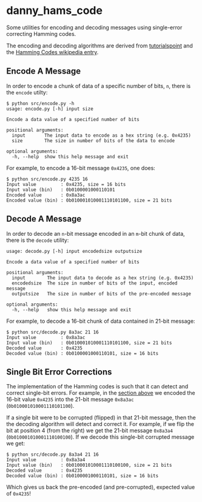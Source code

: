 # danny_hams_code
Some utilities for encoding and decoding messages using single-error correcting Hamming codes.

The encoding and decoding algorithms are derived from [tutorialspoint](https://www.tutorialspoint.com/error-correcting-codes-hamming-codes)
and the [Hamming Codes wikipedia entry](https://en.wikipedia.org/wiki/Hamming_code).

## Encode A Message

In order to encode a chunk of data of a specific number of bits, `n`, there is the `encode` utilty:
```shell
$ python src/encode.py -h
usage: encode.py [-h] input size

Encode a data value of a specified number of bits

positional arguments:
  input       The input data to encode as a hex string (e.g. 0x4235)
  size        The size in number of bits of the data to encode

optional arguments:
  -h, --help  show this help message and exit
  ```
  
For example, to encode a 16-bit message `0x4235`, one does:
```shell
$ python src/encode.py 4235 16
Input value         : 0x4235, size = 16 bits
Input value (bin)   : 0b0100001000110101
Encoded value       : 0x8a3ac
Encoded value (bin) : 0b010001010001110101100, size = 21 bits
```

## Decode A Message

In order to decode an `n`-bit message encoded in an `m`-bit chunk of data, there is the `decode` utility:
```shell
usage: decode.py [-h] input encodedsize outputsize

Encode a data value of a specified number of bits

positional arguments:
  input        The input data to decode as a hex string (e.g. 0x4235)
  encodedsize  The size in number of bits of the input, encoded message
  outputsize   The size in number of bits of the pre-encoded message

optional arguments:
  -h, --help   show this help message and exit
```

For example, to decode a 16-bit chunk of data contained in 21-bit message:
```shell
$ python src/decode.py 8a3ac 21 16
Input value         : 0x8a3ac
Input value (bin)   : 0b010001010001110101100, size = 21 bits
Decoded value       : 0x4235
Decoded value (bin) : 0b0100001000110101, size = 16 bits
```

## Single Bit Error Corrections

The implementation of the Hamming codes is such that it can detect and correct single-bit errors.
For example, in the [section above](#encode-a-message) we encoded the 16-bit value `0x4235`
into the 21-bit message `0x8a3ac` (`0b010001010001110101100`).

If a single bit were to be corrupted (flipped) in that 21-bit message, then the the
decoding algorithm will detect and correct it. For example, if we flip the bit
at position 4 (from the right) we get the 21-bit message `0x8a3a4` (`0b010001010001110100100`).
If we decode this single-bit corrupted message we get:
```shell
$ python src/decode.py 8a3a4 21 16
Input value         : 0x8a3a4
Input value (bin)   : 0b010001010001110100100, size = 21 bits
Decoded value       : 0x4235
Decoded value (bin) : 0b0100001000110101, size = 16 bits
```
Which gives us back the pre-encoded (and pre-corrupted), expected value of `0x4235`!

